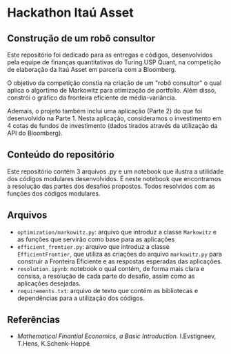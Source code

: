 # Hackathon Itaú Asset 
## Construção de um robô consultor 

Este repositório foi dedicado para as entregas e códigos, desenvolvidos pela equipe 
de finanças quantitativas do Turing.USP Quant, na competição de elaboração da Itaú Asset 
em parceria com a Bloomberg. 

O objetivo da competição constia na criação de um "robô consultor"
o qual aplica o algortimo de Markowitz para otimização de portfolio. 
Além disso, constrói o gráfico da fronteira eficiente de média-variância. 

Ademais, o projeto também inclui uma aplicação (Parte 2) do que foi desenvolvido na 
Parte 1. Nesta aplicação, consideramos o investimento em 4 cotas de fundos de 
investimento (dados tirados através da utilização da API do Bloomberg).

## Conteúdo do repositório 

Este repositório contém 3 arquivos .py e um notebook 
que ilustra a utilidade dos códigos modulares desenvolvidos. É neste 
notebook que encontramos a resolução das partes dos desafios propostos. Todos resolvidos 
com as funções dos códigos modulares.

## **Arquivos**

* ```optimization/markowitz.py```: arquivo que introduz a classe ```Markowitz``` e as 
  funções que servirão como base para as aplicações
* ```efficient_frontier.py```: arquivo que introduz a classe ```EfficientFrontier```, que utiliza
  as criações do arquivo ```markowitz.py``` para construir a Fronteira Eficiente 
  e as respostas esperadas das aplicações. 
* ```resolution.ipynb```: notebook o qual contém, de forma mais clara 
e consisa, a resolução de cada parte do desafio, assim como as aplicações desejadas.
* ```requirements.txt```: arquivo de texto que contém as bibliotecas e dependências para a utilização dos códigos. 

## Referências 
* *Mathematical Finantial Economics, a Basic Introduction.* I.Evstigneev, T.Hens, K.Schenk-Hoppé

